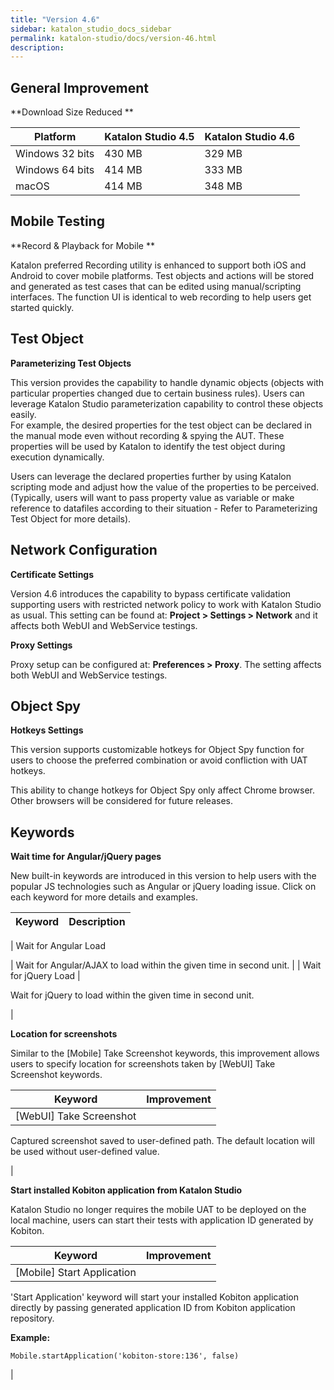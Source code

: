 ```yaml
---
title: "Version 4.6" 
sidebar: katalon_studio_docs_sidebar
permalink: katalon-studio/docs/version-46.html 
description: 
---
```

General Improvement
-------------------

**Download Size Reduced **

| Platform | Katalon Studio 4.5 | Katalon Studio 4.6 |
| --- | --- | --- |
| Windows 32 bits | 430 MB | 329 MB |
| Windows 64 bits | 414 MB | 333 MB |
| macOS | 414 MB | 348 MB |

Mobile Testing
--------------

**Record & Playback for Mobile **

Katalon preferred Recording utility is enhanced to support both iOS and Android to cover mobile platforms. Test objects and actions will be stored and generated as test cases that can be edited using manual/scripting interfaces. The function UI is identical to web recording to help users get started quickly.  

Test Object
-----------

**Parameterizing Test Objects**

This version provides the capability to handle dynamic objects (objects with particular properties changed due to certain business rules). Users can leverage Katalon Studio parameterization capability to control these objects easily.  
For example, the desired properties for the test object can be declared in the manual mode even without recording & spying the AUT. These properties will be used by Katalon to identify the test object during execution dynamically.

Users can leverage the declared properties further by using Katalon scripting mode and adjust how the value of the properties to be perceived. (Typically, users will want to pass property value as variable or make reference to datafiles according to their situation - Refer to Parameterizing Test Object for more details).

Network Configuration
---------------------

**Certificate Settings**

Version 4.6 introduces the capability to bypass certificate validation supporting users with restricted network policy to work with Katalon Studio as usual. This setting can be found at: **Project > Settings > Network** and it affects both WebUI and WebService testings.

**Proxy Settings**

Proxy setup can be configured at: **Preferences > Proxy**. The setting affects both WebUI and WebService testings. 

Object Spy
----------

**Hotkeys Settings**

This version supports customizable hotkeys for Object Spy function for users to choose the preferred combination or avoid confliction with UAT hotkeys. 

This ability to change hotkeys for Object Spy only affect Chrome browser. Other browsers will be considered for future releases.

  

Keywords
--------

**Wait time for Angular/jQuery pages**

New built-in keywords are introduced in this version to help users with the popular JS technologies such as Angular or jQuery loading issue. Click on each keyword for more details and examples. 

| Keyword | Description |
| --- | --- |
| 
Wait for Angular Load

 | Wait for Angular/AJAX to load within the given time in second unit. |
| Wait for jQuery Load | 

Wait for jQuery to load within the given time in second unit.

 |

**Location for screenshots**

Similar to the \[Mobile\] Take Screenshot keywords, this improvement allows users to specify location for screenshots taken by \[WebUI\] Take Screenshot keywords.

| Keyword | Improvement |
| --- | --- |
| \[WebUI\] Take Screenshot | 
Captured screenshot saved to user-defined path. The default location will be used without user-defined value.

 |

**Start installed Kobiton application from Katalon Studio**

Katalon Studio no longer requires the mobile UAT to be deployed on the local machine, users can start their tests with application ID generated by Kobiton. 

| Keyword | Improvement |
| --- | --- |
| \[Mobile\] Start Application | 
'Start Application' keyword will start your installed Kobiton application directly by passing generated application ID from Kobiton application repository.

**Example:**

```
Mobile.startApplication('kobiton-store:136', false)
```







 |